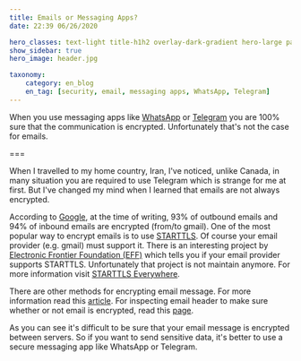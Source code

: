 ```yaml
---
title: Emails or Messaging Apps?
date: 22:39 06/26/2020 

hero_classes: text-light title-h1h2 overlay-dark-gradient hero-large parallax
show_sidebar: true
hero_image: header.jpg

taxonomy:
    category: en_blog
    en_tag: [security, email, messaging apps, WhatsApp, Telegram]
---
```


When you use messaging apps like [WhatsApp](https://www.whatsapp.com/) or [Telegram](https://telegram.org/) you are 100% sure that the communication is encrypted. Unfortunately that's not the case for emails.

===

When I travelled to my home country, Iran, I've noticed, unlike Canada, in many situation you are required to use Telegram which is strange for me at first. But I've changed my mind when I learned that emails are not always encrypted.

According to [Google](https://transparencyreport.google.com/safer-email/overview?hl=en), at the time of writing, 93% of outbound emails and 94% of inbound emails are encrypted (from/to gmail). One of the most popular way to encrypt emails is to use [STARTTLS](https://en.wikipedia.org/wiki/Opportunistic_TLS). Of course your email provider (e.g. gmail) must support it. There is an interesting project by [Electronic Frontier Foundation (EFF)](https://www.eff.org/) which tells you if your email provider supports STARTTLS. Unfortunately that project is not maintain anymore. For more information visit [STARTTLS Everywhere](https://starttls-everywhere.org/).

There are other methods for encrypting email message. For more information read this [article](https://en.wikipedia.org/wiki/Email_encryption). For inspecting email header to make sure whether or not email is encrypted, read this [page](https://www.paubox.com/blog/check-tls-secure-email/).

As you can see it's difficult to be sure that your email message is encrypted between servers. So if you want to send sensitive data, it's better to use a secure messaging app like WhatsApp or Telegram.

